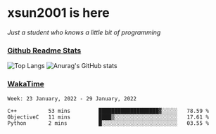 # xsun2001 is here

*Just a student who knows a little bit of programming*

### [Github Readme Stats](https://github.com/anuraghazra/github-readme-stats)

![Top Langs](https://github-readme-stats.vercel.app/api/top-langs/?username=xsun2001&layout=compact&theme=radical) ![Anurag's GitHub stats](https://github-readme-stats.vercel.app/api?username=xsun2001&show_icons=true&theme=radical)

### [WakaTime](https://wakatime.com)

<!--START_SECTION:waka-->
```text
Week: 23 January, 2022 - 29 January, 2022

C++          53 mins         ███████████████████▓░░░░░   78.59 % 
ObjectiveC   11 mins         ████▒░░░░░░░░░░░░░░░░░░░░   17.61 % 
Python       2 mins          █░░░░░░░░░░░░░░░░░░░░░░░░   03.55 % 
```
<!--END_SECTION:waka-->
